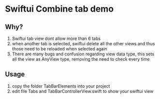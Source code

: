 # Swiftui Combine tab demo

## Why?

1. Swiftui tab view dont allow more than 6 tabs
2. when another tab is selected, swiftui delete all the other views and thus those need to be reloaded when selected again
3. There are many bugs and confusion regarding view data type, this sets all the view as AnyView type, removing the need to check every time

## Usage

1. copy the folder TabBarElements into your project
2. edit file Tabs and TabBarControllerView.swift to show your swiftui view

